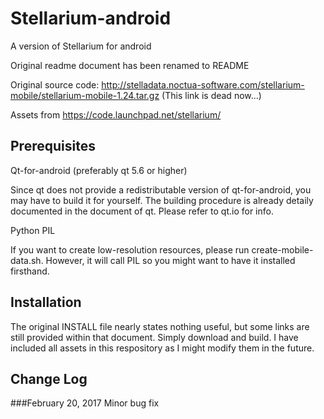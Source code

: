 # Stellarium-android
A version of Stellarium for android

Original readme document has been renamed to README

Original source code: http://stelladata.noctua-software.com/stellarium-mobile/stellarium-mobile-1.24.tar.gz 
(This link is dead now...)

Assets from https://code.launchpad.net/stellarium/

## Prerequisites
Qt-for-android (preferably qt 5.6 or higher)

Since qt does not provide a redistributable version of qt-for-android, you
may have to build it for yourself. The building procedure is already 
detaily documented in the document of qt. Please refer to qt.io for info.

Python PIL

If you want to create low-resolution resources, please run 
create-mobile-data.sh. However, it will call PIL so you might want to 
have it installed firsthand.

## Installation
The original INSTALL file nearly states nothing useful, but some links are 
still provided within that document. Simply download and build. I have 
included all assets in this respository as I might modify them in the 
future.

## Change Log
###February 20, 2017
Minor bug fix
